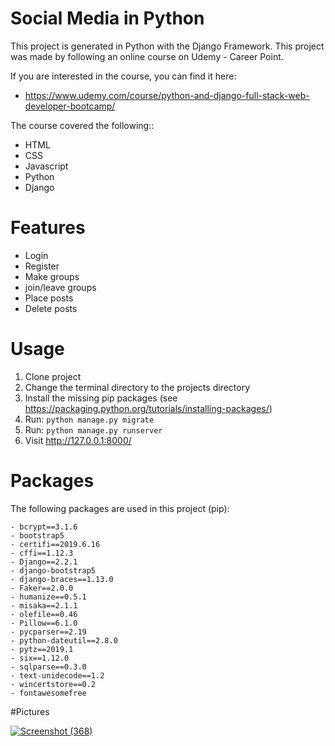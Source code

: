 # Social Media in Python


This project is generated in Python with the Django Framework. This project was made by following an online course on Udemy - Career Point.

If you are interested in the course, you can find it here:
- https://www.udemy.com/course/python-and-django-full-stack-web-developer-bootcamp/

The course covered the following::
- HTML
- CSS
- Javascript
- Python
- Django

# Features

- Login
- Register
- Make groups
- join/leave groups
- Place posts 
- Delete posts 

# Usage
1. Clone project
2. Change the terminal directory to the projects directory
3. Install the missing pip packages (see https://packaging.python.org/tutorials/installing-packages/)
2. Run: ```python manage.py migrate```
3. Run: ```python manage.py runserver```
4. Visit http://127.0.0.1:8000/


# Packages
The following packages are used in this project (pip): 
  ``` 
- bcrypt==3.1.6
- bootstrap5
- certifi==2019.6.16
- cffi==1.12.3
- Django==2.2.1
- django-bootstrap5
- django-braces==1.13.0
- Faker==2.0.0
- humanize==0.5.1
- misaka==2.1.1
- olefile==0.46
- Pillow==6.1.0
- pycparser==2.19
- python-dateutil==2.8.0
- pytz==2019.1
- six==1.12.0
- sqlparse==0.3.0
- text-unidecode==1.2
- wincertstore==0.2
- fontawesomefree
```

#Pictures

[
![Screenshot (368)](https://github.com/Raymond-Rana/social_media-django/assets/51952960/37dbf29c-f248-4cd6-95fe-3d5222281d86)
](url)

